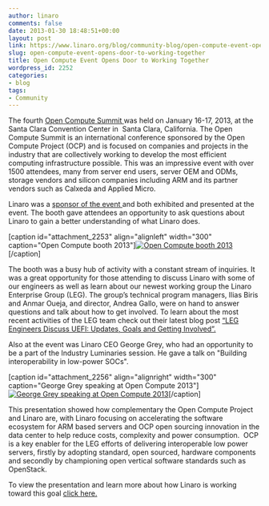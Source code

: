 ```yaml
---
author: linaro
comments: false
date: 2013-01-30 18:48:51+00:00
layout: post
link: https://www.linaro.org/blog/community-blog/open-compute-event-opens-door-to-working-together/
slug: open-compute-event-opens-door-to-working-together
title: Open Compute Event Opens Door to Working Together
wordpress_id: 2252
categories:
- blog
tags:
- Community
---
```


The fourth [Open Compute Summit ](http://www.opencompute.org/summit-2013/)was held on January 16-17, 2013, at the Santa Clara Convention Center in  Santa Clara, California. The Open Compute Summit is an international conference sponsored by the Open Compute Project (OCP) and is focused on companies and projects in the industry that are collectively working to develop the most efficient computing infrastructure possible. This was an impressive event with over 1500 attendees, many from server end users, server OEM and ODMs, storage vendors and silicon companies including ARM and its partner vendors such as Calxeda and Applied Micro.

Linaro was a [sponsor of the event ](http://www.opencompute.org/ocp-2013-summit-sponsors/#np)and both exhibited and presented at the event. The booth gave attendees an opportunity to ask questions about Linaro to gain a better understanding of what Linaro does.

[caption id="attachment_2253" align="alignleft" width="300" caption="Open Compute booth 2013"][![Open Compute booth 2013](/assets/blog/Open-Compute-booth-2013-300x225.jpg)](/assets/blog/Open-Compute-booth-2013.jpg)[/caption]

The booth was a busy hub of activity with a constant stream of inquiries. It was a great opportunity for those attending to discuss Linaro with some of our engineers as well as learn about our newest working group the Linaro Enterprise Group (LEG). The group’s technical program managers, Ilias Biris and Anmar Oueja, and director, Andrea Gallo, were on hand to answer questions and talk about how to get involved. To learn about the most recent activities of the LEG team check out their latest blog post [“LEG Engineers Discuss UEFI: Updates, Goals and Getting Involved”.](http://www.linaro.org/2012/12/21/leg-engineers-discuss-uefi-updates-goals-and-getting-involved/)

Also at the event was Linaro CEO George Grey, who had an opportunity to be a part of the Industry Luminaries session. He gave a talk on "Building interoperability in low-power SOCs".

[caption id="attachment_2256" align="alignright" width="300" caption="George Grey speaking at Open Compute 2013"][![George Grey speaking at Open Compute 2013](/assets/blog/George-Grey-speaking-at-Open-Compute-2013-300x224.jpg)](/assets/blog/George-Grey-speaking-at-Open-Compute-2013.jpg)[/caption]

This presentation showed how complementary the Open Compute Project and Linaro are, with Linaro focusing on accelerating the software ecosystem for ARM based servers and OCP open sourcing innovation in the data center to help reduce costs, complexity and power consumption.  OCP is a key enabler for the LEG efforts of delivering interoperable low power servers, firstly by adopting standard, open sourced, hardware components and secondly by championing open vertical software standards such as OpenStack.

To view the presentation and learn more about how Linaro is working toward this goal [click here.](http://www.linaro.org/linux-on-arm/presentations/)
